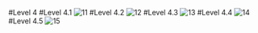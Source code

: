 #Level 4
#Level 4.1
![11](https://github.com/VisawaPRO/COM-LAB-I-LabSheet-Week-11/assets/144195555/5abef907-30f0-4ae6-b07d-e831c7a7aef0)
#Level 4.2
![12](https://github.com/VisawaPRO/COM-LAB-I-LabSheet-Week-11/assets/144195555/57c60717-02b4-4e89-8ce4-dae7f84f524a)
#Level 4.3
![13](https://github.com/VisawaPRO/COM-LAB-I-LabSheet-Week-11/assets/144195555/ba596ceb-e047-4bd8-bdeb-f82bd6ef98e0)
#Level 4.4
![14](https://github.com/VisawaPRO/COM-LAB-I-LabSheet-Week-11/assets/144195555/b921fce8-afcb-4af1-ba32-82e10c278f77)
#Level 4.5
![15](https://github.com/VisawaPRO/COM-LAB-I-LabSheet-Week-11/assets/144195555/ec736af3-e1ff-47f6-bb83-af9e4a2a2e7f)

